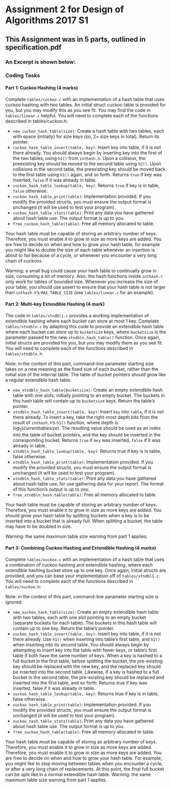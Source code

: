 # Assignment 2 for Design of Algorithms 2017 S1

## This Assignment was in 5 parts, outlined in specification.pdf

### An Excerpt is shown below:

### Coding Tasks

#### Part 1: Cuckoo Hashing (4 marks)

Complete `tables/cuckoo.c` with an implementation of a hash table that uses cuckoo hashing with two tables. An initial struct cuckoo table is provided for you, but you may modify this as you see fit. You may find the code in `tables/linear.c` helpful. You will need to complete each of the functions described in tables/cuckoo.h:

- `new_cuckoo_hash_table(size)`: Create a hash table with two tables, each with space (initially) for size keys (so, 2× size keys in total). Return its pointer.
- `cuckoo_hash_table_insert(table, key)`: Insert key into table, if it is not there already. You should always begin by inserting key into the first of the two tables, using `h1()` from `inthash.h`. Upon a collision, the preexisting key should be moved to the second table using `h2()`. Upon collisions in the second table, the preexisting key should be moved back to the first table using `h1()` again, and so forth. Returns `true` if key was inserted, `false` if it was already in table.
- `cuckoo_hash_table_lookup(table, key)`: Returns `true` if key is in table, `false` otherwise.
- `cuckoo_hash_table_print(table)`: Implementation provided. If you modify the provided structs, you must ensure the output format is unchanged (it will be used to test your program).
- `cuckoo_hash_table_stats(table)`: Print any data you have gathered about hash table use. The output format is up to you.
- `free_cuckoo_hash_table(table)`: Free all memory allocated to table.

Your hash table must be capable of storing an arbitrary number of keys. Therefore, you must enable it to grow in size as more keys are added. You are free to decide on when and how to grow your hash table, for example you might like to double the size of each table whenever an insertion is about to fail because of a cycle, or whenever you encounter a very long chain of cuckoos.

Warning: a small bug could cause your hash table to continually grow in size, consuming a lot of
memory. Also, the hash functions inside `inthash.c` only work for tables of bounded size. Whenever
you increase the size of your table, you should use assert to ensure that your hash table is not larger
than `inthash.h`’s `MAX_TABLE_SIZE` (see `tables/linear.c` for an example).

#### Part 2: Multi-key Extendible Hashing (4 mark)

The code in `tables/xtndbl1.c` provides a working implementation of extendible hashing where each bucket can store at most 1 key. Complete `tables/xtndbln.c` by adapting this code to provide an extendible hash table where each bucket can store up to `bucketsize` keys, where `bucketsize` is the parameter passed to the new `xtndbln_hash_table()` function. Once again, initial structs are provided for you, but you may modify them as you see fit. You will need to complete each of the functions described in `tables/xtndbln.h`:

Note: in the context of this part, command-line parameter starting size takes on a new meaning as the fixed size of each bucket, rather than the initial size of the internal table. The table of bucket pointers should grow like a regular extendible hash table.

- `new_xtndbln_hash_table(bucketsize)`: Create an empty extendible hash table with one slots, initially pointing to an empty bucket. The buckets in this hash table will contain up to `bucketsize` keys. Return the table’s pointer.
- `xtndbln_hash_table_insert(table, key)`: Insert `key` into `table`, if it is not there already. To insert a key, take the right-most depth bits from the result of `inthash.h`’s `h1()` function, where depth is $log_2(current table size)$. The resulting value should be used as an index into the table of bucket pointers, and the key should be inserted in the corresponding bucket. Returns `true` if `key` was inserted, `false` if it was already in table.
- `xtndbln_hash_table_lookup(table, key)`: Returns true if key is in table, false otherwise.
- `xtndbln_hash_table_print(table)`: Implementation provided. If you modify the provided structs, you must ensure the output format is unchanged (it will be used to test your program).
- `xtndbln_hash_table_stats(table)`: Print any data you have gathered about hash table use, for use gathering data for your report. The format of this function’s output is up to you.
- `free_xtndbln_hash_table(table)`: Free all memory allocated to table.

Your hash table must be capable of storing an arbitrary number of keys. Therefore, you must enable it to grow in size as more keys are added. You should grow your hash table by splitting buckets when a key is to be inserted into a bucket that is already full. When splitting a bucket, the table may have to be doubled in size.

Warning: the same maximum table size warning from part 1 applies.

#### Part 3: Combining Cuckoo Hashing and Extendible Hashing (4 marks)

Complete `tables/xuckoo.c` with an implementation of a hash table that uses a combination of cuckoo hashing and extendible hashing, where each extendible hashing bucket store up to one key. Once again, initial structs are provided, and you can base your implementation off of `tables/xtndbl1.c`. You will need to complete each of the functions described in `tables/xuckoo.h`:

Note: in the context of this part, command-line parameter starting size is ignored.

- `new_xuckoo_hash_table(size)`: Create an empty extendible hash table with two tables, each with one slot pointing to an empty bucket (separate buckets for each table). The buckets in this hash table will contain up to one key. Return the table’s pointer.
- `xuckoo_hash_table_insert(table, key)`: Insert key into table, if it is not there already. Use `h1()` when inserting into table’s first table, and `h2()` when inserting into its second table. You should always begin by attempting to insert key into the table with fewer keys, or table’s first table if both have the same number of keys. When a key is hashed to a full bucket in the first table, before splitting the bucket, the pre-existing key should be replaced with the new key, and the replaced key should be inserted into the second table. Likewise, if a key is hashed to a full bucket in the second table, the pre-existing key should be replaced and inserted into the first table, and so forth. Returns true if key was inserted, false if it was already in table.
- `xuckoo_hash_table_lookup(table, key)`: Returns true if key is in table, false otherwise.
- `xuckoo_hash_table_print(table)`: Implementation provided. If you modify the provided structs, you must ensure the output format is unchanged (it will be used to test your program).
- `xuckoo_hash_table_stats(table)`: Print any data you have gathered about hash table use. The output format is up to you.
- `free_xuckoo_hash_table(table)`: Free all memory allocated to table.

Your hash table must be capable of storing an arbitrary number of keys. Therefore, you must enable it to grow in size as more keys are added. Therefore, you must enable it to grow in size as more keys are added. You are free to decide on when and how to grow your hash table. For example, you might like to stop moving between tables when you encounter a cycle, or after a very long chain of replacements. At this point, the final full bucket can be split like in a normal extendible hash table. Warning: the same maximum table size warning from part 1 applies.
